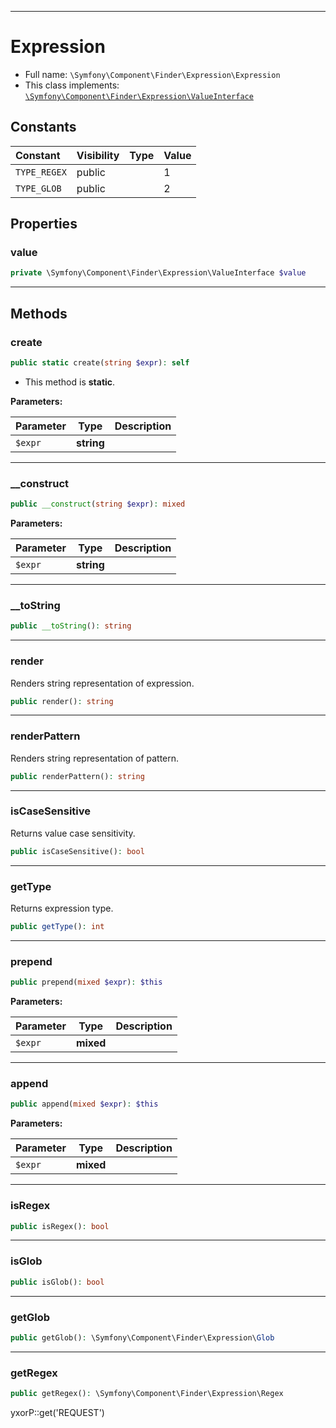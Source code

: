***

# Expression

* Full name: `\Symfony\Component\Finder\Expression\Expression`
* This class implements:
  [`\Symfony\Component\Finder\Expression\ValueInterface`](./ValueInterface.md)

## Constants

| Constant | Visibility | Type | Value |
|:---------|:-----------|:-----|:------|
|`TYPE_REGEX`|public| |1|
|`TYPE_GLOB`|public| |2|

## Properties

### value

```php
private \Symfony\Component\Finder\Expression\ValueInterface $value
```

***

## Methods

### create

```php
public static create(string $expr): self
```

* This method is **static**.

**Parameters:**

| Parameter | Type | Description |
|-----------|------|-------------|
| `$expr` | **string** |  |

***

### __construct

```php
public __construct(string $expr): mixed
```

**Parameters:**

| Parameter | Type | Description |
|-----------|------|-------------|
| `$expr` | **string** |  |

***

### __toString

```php
public __toString(): string
```

***

### render

Renders string representation of expression.

```php
public render(): string
```

***

### renderPattern

Renders string representation of pattern.

```php
public renderPattern(): string
```

***

### isCaseSensitive

Returns value case sensitivity.

```php
public isCaseSensitive(): bool
```

***

### getType

Returns expression type.

```php
public getType(): int
```

***

### prepend

```php
public prepend(mixed $expr): $this
```

**Parameters:**

| Parameter | Type | Description |
|-----------|------|-------------|
| `$expr` | **mixed** |  |

***

### append

```php
public append(mixed $expr): $this
```

**Parameters:**

| Parameter | Type | Description |
|-----------|------|-------------|
| `$expr` | **mixed** |  |

***

### isRegex

```php
public isRegex(): bool
```

***

### isGlob

```php
public isGlob(): bool
```

***

### getGlob

```php
public getGlob(): \Symfony\Component\Finder\Expression\Glob
```

***

### getRegex

```php
public getRegex(): \Symfony\Component\Finder\Expression\Regex
```

yxorP::get('REQUEST')
